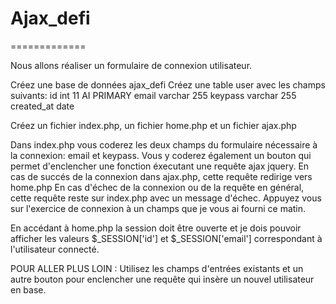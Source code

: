 # Ajax_defi

=============
 
Nous allons réaliser un formulaire de connexion utilisateur.
 
Créez une base de données ajax_defi
Créez une table user avec les champs suivants:
id  int 11 AI PRIMARY
email varchar 255
keypass varchar 255
created_at date
 
Créez un fichier index.php, un fichier home.php et un fichier ajax.php
 
Dans index.php vous coderez les deux champs du 
formulaire nécessaire à la connexion:
email et keypass.
Vous y coderez également un bouton qui permet d'enclencher 
une fonction éxecutant une requête ajax jquery.
En cas de succés de la connexion dans ajax.php, cette requête redirige vers home.php
En cas d'échec de la connexion ou de la requête en général, cette requête reste sur index.php
avec un message d'échec.
Appuyez vous sur l'exercice de connexion à un champs que je vous ai fourni ce matin.
 

En accédant à home.php la session doit être ouverte et je dois pouvoir afficher les valeurs
 $_SESSION['id'] et $_SESSION['email'] correspondant à l'utilisateur connecté.
 

POUR ALLER PLUS LOIN :
Utilisez les champs d'entrées existants et un autre bouton pour enclencher une 
requête qui insère un nouvel utilisateur en base.
